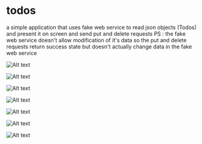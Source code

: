 # todos
a simple application that uses fake web service to read json objects (Todos) and present it on screen and send put and delete requests
PS : the fake web service doesn't allow modification of it's data so the put and delete requests return success state but doesn't actually change data in the fake web service

![Alt text](https://github.com/ahmedkhaledss/todos/blob/master/Screenshots/1.png?raw=true "first screen portrait")

![Alt text](https://github.com/ahmedkhaledss/todos/blob/master/Screenshots/2.png?raw=true "detail screen portrait")

![Alt text](https://github.com/ahmedkhaledss/todos/blob/master/Screenshots/3.png?raw=true "master-detail screen landscape")

![Alt text](https://github.com/ahmedkhaledss/todos/blob/master/Screenshots/4.png?raw=true "add screen portrait")

![Alt text](https://github.com/ahmedkhaledss/todos/blob/master/Screenshots/5.png?raw=true "progress hud while processing")

![Alt text](https://github.com/ahmedkhaledss/todos/blob/master/Screenshots/6.png?raw=true "error alert controller")

![Alt text](https://github.com/ahmedkhaledss/todos/blob/master/Screenshots/7.png?raw=true "after adding process")
